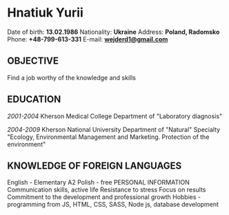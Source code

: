 Hnatiuk Yurii
=  
Date of birth: **13.02.1986** Nationality: **Ukraine** Address: **Poland, Radomsko** Phone: **+48-799-613-331** E-mail: **wejderd1@gmail.com**

OBJECTIVE
-
  
Find a job worthy of the knowledge and skills

EDUCATION
-
*2001-2004* Kherson Medical College Department of "Laboratory diagnosis"

*2004-2009* Kherson National University Department of "Natural" Specialty "Ecology, Environmental Management and Marketing. Protection of the environment"

KNOWLEDGE OF FOREIGN LANGUAGES
-
English - Elementary A2 Polish - free
PERSONAL INFORMATION
Communication skills, active life Resistance to stress Focus on results Commitment to the development and professional growth Hobbies - programming from JS, HTML, CSS, SASS, Node js, database development
